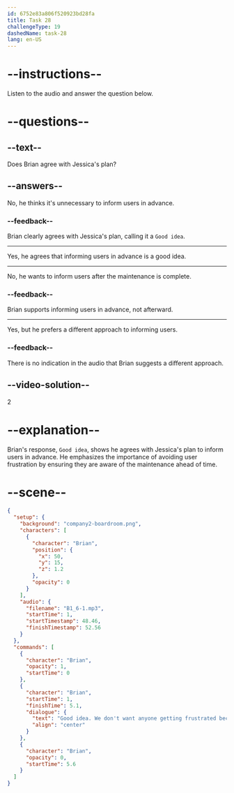 ```yaml
---
id: 6752e83a806f520923bd28fa
title: Task 28
challengeType: 19
dashedName: task-28
lang: en-US
---
```


<!-- (Audio) Jessica: It's better to inform them in advance. Brian: Good idea. We don't want anyone getting frustrated because they can't access the site. -->

# --instructions--

Listen to the audio and answer the question below.

# --questions--

## --text--

Does Brian agree with Jessica's plan?

## --answers--

No, he thinks it's unnecessary to inform users in advance.

### --feedback--

Brian clearly agrees with Jessica's plan, calling it a `Good idea`.

---

Yes, he agrees that informing users in advance is a good idea.

---

No, he wants to inform users after the maintenance is complete.

### --feedback--

Brian supports informing users in advance, not afterward.

---

Yes, but he prefers a different approach to informing users.

### --feedback--

There is no indication in the audio that Brian suggests a different approach.

## --video-solution--

2

# --explanation--

Brian's response, `Good idea`, shows he agrees with Jessica's plan to inform users in advance. He emphasizes the importance of avoiding user frustration by ensuring they are aware of the maintenance ahead of time.

# --scene--

```json
{
  "setup": {
    "background": "company2-boardroom.png",
    "characters": [
      {
        "character": "Brian",
        "position": {
          "x": 50,
          "y": 15,
          "z": 1.2
        },
        "opacity": 0
      }
    ],
    "audio": {
      "filename": "B1_6-1.mp3",
      "startTime": 1,
      "startTimestamp": 48.46,
      "finishTimestamp": 52.56
    }
  },
  "commands": [
    {
      "character": "Brian",
      "opacity": 1,
      "startTime": 0
    },
    {
      "character": "Brian",
      "startTime": 1,
      "finishTime": 5.1,
      "dialogue": {
        "text": "Good idea. We don't want anyone getting frustrated because they can't access the site.",
        "align": "center"
      }
    },
    {
      "character": "Brian",
      "opacity": 0,
      "startTime": 5.6
    }
  ]
}
```
